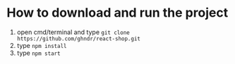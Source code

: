 # How to download and run the project
1. open cmd/terminal and type `git clone https://github.com/ghndr/react-shop.git`
2. type `npm install`
3. type `npm start`
